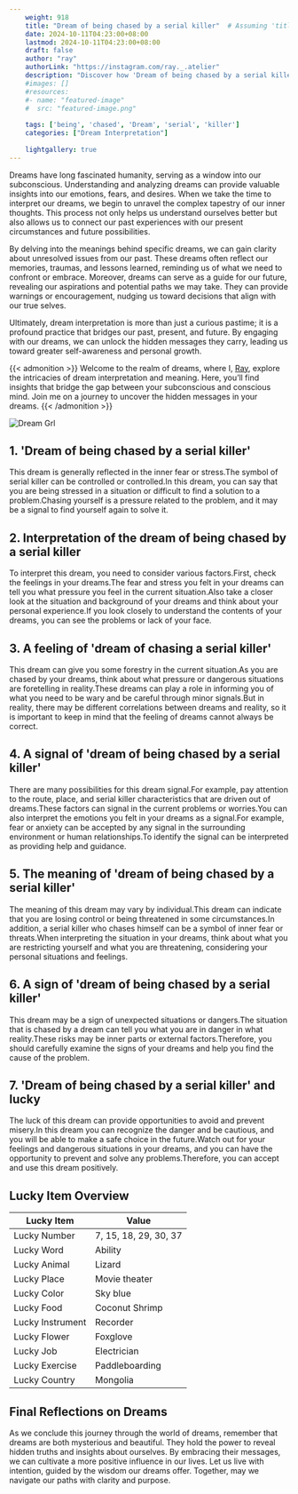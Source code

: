 ```yaml
---
    weight: 918
    title: "Dream of being chased by a serial killer"  # Assuming 'title' column exists
    date: 2024-10-11T04:23:00+08:00
    lastmod: 2024-10-11T04:23:00+08:00
    draft: false
    author: "ray"
    authorLink: "https://instagram.com/ray._.atelier"
    description: "Discover how 'Dream of being chased by a serial killer' can interpret your future and uncover its significant meanings in your life."
    #images: []
    #resources:
    #- name: "featured-image"
    #  src: "featured-image.png"
    
    tags: ['being', 'chased', 'Dream', 'serial', 'killer']
    categories: ["Dream Interpretation"]
    
    lightgallery: true
---
```

    
Dreams have long fascinated humanity, serving as a window into our subconscious. Understanding and analyzing dreams can provide valuable insights into our emotions, fears, and desires. When we take the time to interpret our dreams, we begin to unravel the complex tapestry of our inner thoughts. This process not only helps us understand ourselves better but also allows us to connect our past experiences with our present circumstances and future possibilities.

By delving into the meanings behind specific dreams, we can gain clarity about unresolved issues from our past. These dreams often reflect our memories, traumas, and lessons learned, reminding us of what we need to confront or embrace. Moreover, dreams can serve as a guide for our future, revealing our aspirations and potential paths we may take. They can provide warnings or encouragement, nudging us toward decisions that align with our true selves.

Ultimately, dream interpretation is more than just a curious pastime; it is a profound practice that bridges our past, present, and future. By engaging with our dreams, we can unlock the hidden messages they carry, leading us toward greater self-awareness and personal growth.

{{< admonition >}}
Welcome to the realm of dreams, where I, [Ray](https://instagram.com/ray._.atelier), explore the intricacies of dream interpretation and meaning. Here, you’ll find insights that bridge the gap between your subconscious and conscious mind. Join me on a journey to uncover the hidden messages in your dreams.
{{< /admonition >}}

![Dream Grl](https://cdn.pixabay.com/photo/2017/11/02/03/35/gothic-2910057_1280.jpg "Dream Grl")

## 1. 'Dream of being chased by a serial killer'
This dream is generally reflected in the inner fear or stress.The symbol of serial killer can be controlled or controlled.In this dream, you can say that you are being stressed in a situation or difficult to find a solution to a problem.Chasing yourself is a pressure related to the problem, and it may be a signal to find yourself again to solve it.

## 2. Interpretation of the dream of being chased by a serial killer
To interpret this dream, you need to consider various factors.First, check the feelings in your dreams.The fear and stress you felt in your dreams can tell you what pressure you feel in the current situation.Also take a closer look at the situation and background of your dreams and think about your personal experience.If you look closely to understand the contents of your dreams, you can see the problems or lack of your face.

## 3. A feeling of 'dream of chasing a serial killer'
This dream can give you some forestry in the current situation.As you are chased by your dreams, think about what pressure or dangerous situations are foretelling in reality.These dreams can play a role in informing you of what you need to be wary and be careful through minor signals.But in reality, there may be different correlations between dreams and reality, so it is important to keep in mind that the feeling of dreams cannot always be correct.

## 4. A signal of 'dream of being chased by a serial killer'
There are many possibilities for this dream signal.For example, pay attention to the route, place, and serial killer characteristics that are driven out of dreams.These factors can signal in the current problems or worries.You can also interpret the emotions you felt in your dreams as a signal.For example, fear or anxiety can be accepted by any signal in the surrounding environment or human relationships.To identify the signal can be interpreted as providing help and guidance.

## 5. The meaning of 'dream of being chased by a serial killer'
The meaning of this dream may vary by individual.This dream can indicate that you are losing control or being threatened in some circumstances.In addition, a serial killer who chases himself can be a symbol of inner fear or threats.When interpreting the situation in your dreams, think about what you are restricting yourself and what you are threatening, considering your personal situations and feelings.

## 6. A sign of 'dream of being chased by a serial killer'
This dream may be a sign of unexpected situations or dangers.The situation that is chased by a dream can tell you what you are in danger in what reality.These risks may be inner parts or external factors.Therefore, you should carefully examine the signs of your dreams and help you find the cause of the problem.

## 7. 'Dream of being chased by a serial killer' and lucky
The luck of this dream can provide opportunities to avoid and prevent misery.In this dream you can recognize the danger and be cautious, and you will be able to make a safe choice in the future.Watch out for your feelings and dangerous situations in your dreams, and you can have the opportunity to prevent and solve any problems.Therefore, you can accept and use this dream positively.

## Lucky Item Overview
| Lucky Item          | Value              |
|---------------|--------------------|
| Lucky Number        | 7, 15, 18, 29, 30, 37  |
| Lucky Word          | Ability |
| Lucky Animal        | Lizard |
| Lucky Place         | Movie theater     |
| Lucky Color         | Sky blue     |
| Lucky Food          | Coconut Shrimp      |
| Lucky Instrument    | Recorder |
| Lucky Flower        | Foxglove    |
| Lucky Job           | Electrician       |
| Lucky Exercise      | Paddleboarding  |
| Lucky Country       | Mongolia    |


##  Final Reflections on Dreams

As we conclude this journey through the world of dreams, remember that dreams are both mysterious and beautiful. They hold the power to reveal hidden truths and insights about ourselves. By embracing their messages, we can cultivate a more positive influence in our lives. Let us live with intention, guided by the wisdom our dreams offer. Together, may we navigate our paths with clarity and purpose.
